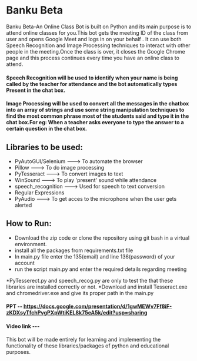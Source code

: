 # Banku Beta

Banku Beta-An Online Class Bot is built on Python and its main purpose is to attend online classes for you.This bot gets the meeting ID of the class from user and opens Google Meet and logs in on your behalf . It can use both Speech Recognition and Image Processing techniques to interact with other people in the meeting.Once the class is over, it closes the Google Chrome page and this process continues every time you have an online class to attend.

#### Speech Recognition will be used to identify when your name is being called by the teacher for attendance and the bot automatically types Present in the chat box.
#### Image Processing will be used to convert all the messages in the chatbox into an array of strings and use some string manipulation techniques to find the most common phrase most of the students said and type it in the chat box.For eg: When a teacher asks everyone to type the answer to a certain question in the chat box.

## Libraries to be used:
* PyAutoGUI/Selenium ---> To automate the browser 
* Pillow ---> To do image processing 
* PyTesseract ---> To convert images to text 
* WinSound ---> To play 'present' sound while attendance 
* speech_recognition ---> Used for speech to text conversion 
* Regular Expressions 
* PyAudio ---> To get acces to the microphone when the user gets alerted

## How to Run:
* Download the zip code or clone the repository using git bash in a virtual environment.
* install all the packages from requirements.txt file
* In main.py file enter the 135(email) and line 136(password) of your account
* run the script main.py and enter the required details regarding meeting 

*PyTesserect.py and speech_recog.py are only to test the that these libraries are installed correctly or not.
*Download and install Tesseract.exe and chromedriver.exe and give its proper path in the main.py

#### PPT -- https://docs.google.com/presentation/d/1gwMEWv7Ff8iF-zKDXsyTfchPvgPXpWtiKEL8k75eA5k/edit?usp=sharing
#### Video link ---


This bot will be made entirely for learning and implementing the functionality of these libraries/packages of python and educational purposes.
